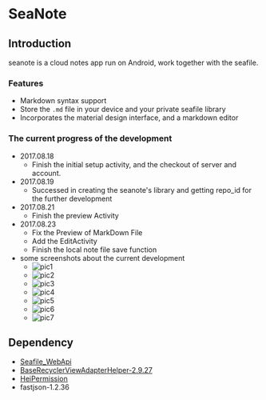 # SeaNote

## Introduction
seanote is a cloud notes app run on Android, work together with the seafile.

### Features
 - Markdown syntax support
 - Store the `.md` file in your device and your private seafile library
 - Incorporates the material design interface, and a markdown editor

### The current progress of the development
 - 2017.08.18
    - Finish the initial setup activity, and the checkout of server and account.
 - 2017.08.19
    - Successed in creating the seanote's library and getting repo_id for the further development
 - 2017.08.21
    - Finish the preview Activity
 - 2017.08.23
    - Fix the Preview of MarkDown File
    - Add the EditActivity
    - Finish the local note file save function
 - some screenshots about the current development 
    - ![pic1](https://github.com/Ericwyn/seanote/blob/master/screenshots/0_1.png?raw=true)
    - ![pic2](https://github.com/Ericwyn/seanote/blob/master/screenshots/0_2.png?raw=true)
    - ![pic3](https://github.com/Ericwyn/seanote/blob/master/screenshots/0_3.png?raw=true)
    - ![pic4](https://github.com/Ericwyn/seanote/blob/master/screenshots/0_4.png?raw=true)
    - ![pic5](https://github.com/Ericwyn/seanote/blob/master/screenshots/2_0.jpg?raw=true)
    - ![pic6](https://github.com/Ericwyn/seanote/blob/master/screenshots/2_1.jpg?raw=true)
    - ![pic7](https://github.com/Ericwyn/seanote/blob/master/screenshots/2_2.jpg?raw=true)


## Dependency
 - [Seafile_WebApi](https://github.com/Ericwyn/Seafile_WebApi)
 - [BaseRecyclerViewAdapterHelper-2.9.27](https://github.com/CymChad/BaseRecyclerViewAdapterHelper)
 - [HeiPermission](https://github.com/forJrking/HeiPermission)
 - fastjson-1.2.36
